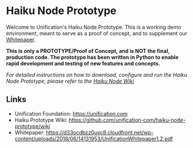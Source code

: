 Haiku Node Prototype
====================

Welcome to Unification's Haiku Node Prototype. This is a working 
demo environment, meant to serve as a proof of concept, and to supplement
our [Whitepaper](https://d33ocdbzz0uvc8.cloudfront.net/wp-content/uploads/2018/06/14131953/UnificationWhitepaper1.2.pdf).

**This is only a PROTOTYPE/Proof of Concept, and is NOT the final, 
production code. The prototype has been written in Python to enable 
rapid development and testing of new features and concepts.**

_For detailed instructions on how to download, configure and run
the Haiku Node Prototype, please refer to the 
[Haiku Node Wiki](https://github.com/unification-com/haiku-node-prototype/wiki)_


## Links

* Unification Foundation: https://unification.com
* Haiku Prototype Wiki: https://github.com/unification-com/haiku-node-prototype/wiki
* Whitepaper: https://d33ocdbzz0uvc8.cloudfront.net/wp-content/uploads/2018/06/14131953/UnificationWhitepaper1.2.pdf
